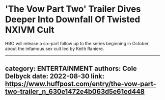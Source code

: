 # 'The Vow Part Two' Trailer Dives Deeper Into Downfall Of Twisted NXIVM Cult

HBO will release a six-part follow up to the series beginning in October about the infamous sex cult led by Keith Raniere.

---
category: ENTERTAINMENT
authors: Cole Delbyck
date: 2022-08-30
link: https://www.huffpost.com/entry/the-vow-part-two-trailer_n_630e1472e4b063d5e61ed448
---
